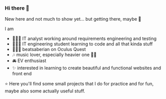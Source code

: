 ### Hi there 👋

<!--
**judetta/judetta** is a ✨ _special_ ✨ repository because its `README.md` (this file) appears on your GitHub profile.

Here are some ideas to get you started:

- 🔭 I’m currently working on ...
- 🌱 I’m currently learning ...
- 👯 I’m looking to collaborate on ...
- 🤔 I’m looking for help with ...
- 💬 Ask me about ...
- 📫 How to reach me: ...
- 😄 Pronouns: ...
- ⚡ Fun fact: ...
-->

New here and not much to show yet... but getting there, maybe 🤔

I am 

- 👩🏻‍💻 IT analyst working around requirements engineering and testing
- 👩🏻‍🎓 IT engineering student learning to code and all that kinda stuff
- 🤸🏻‍♀️ beatsaberian on Oculus Quest
- 🎶 music lover, especially heavier one 🤘🏻
- 🚘 EV enthusiast
- ✨ interested in learning to create beautiful and functional websites and front end

⭐ Here you'll find some small projects that I do for practice and for fun, maybe also some actually useful stuff. 

